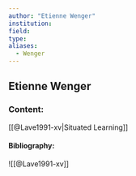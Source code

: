 ```yaml
---
author: "Etienne Wenger"
institution:
field:
type:
aliases:
  - Wenger
---
```


## Etienne Wenger

### Content:
[[@Lave1991-xv|Situated Learning]]

#### Bibliography:

![[@Lave1991-xv]]